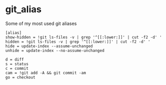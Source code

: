 # git_alias
Some of my most used git aliases

```gitconfig
[alias]
show-hidden = !git ls-files -v | grep '^[[:lower:]]' | cut -f2 -d' '
hidden = !git ls-files -v | grep '^[[:lower:]]' | cut -f2 -d' '
hide = update-index --assume-unchanged
unhide = update-index --no-assume-unchanged

d = diff
s = status
c = commit
cam = !git add -A && git commit -am
go = checkout
```
